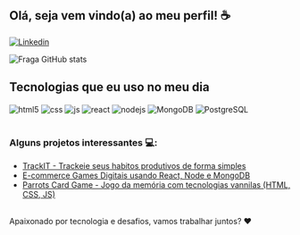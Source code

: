 ## Olá, seja vem vindo(a) ao meu perfil!  ☕

[![Linkedin](https://img.shields.io/badge/LinkedIn-0077B5?style=for-the-badge&logo=linkedin&logoColor=white)](https://www.linkedin.com/in/pedrosilva46)

![Fraga GitHub stats](https://github-readme-stats.vercel.app/api?username=Pedro-Hen46&show_icons=true&theme=dracula&count_private=true)

## Tecnologias que eu uso no meu dia

<div style="display: inline_block">
  <img align="center" alt="html5" src="https://img.shields.io/badge/HTML5-E34F26?style=for-the-badge&logo=html5&logoColor=white" />
  <img align="center" alt="css" src="https://img.shields.io/badge/CSS3-1572B6?style=for-the-badge&logo=css3&logoColor=white" />
  <img align="center" alt="js" src="https://img.shields.io/badge/JavaScript-F7DF1E?style=for-the-badge&logo=javascript&logoColor=black" />
  <img align="center" alt="react" src="https://img.shields.io/badge/React-20232A?style=for-the-badge&logo=react&logoColor=61DAFB" />
  <img align="center" alt="nodejs" src="https://img.shields.io/badge/Node.js-43853D?style=for-the-badge&logo=node.js&logoColor=white" />
  <img align="center" alt="MongoDB" src="https://img.shields.io/badge/MongoDB-4EA94B?style=for-the-badge&logo=mongodb&logoColor=white" />
  <img align="center" alt="PostgreSQL" src="https://img.shields.io/badge/PostgreSQL-316192?style=for-the-badge&logo=postgresql&logoColor=white" />

</div><br/>


### Alguns projetos interessantes 💻:
- [TrackIT - Trackeie seus habitos produtivos de forma simples](https://github.com/Pedro-Hen46/TrackIt)<br/>
- [E-commerce Games Digitais usando React, Node e MongoDB](https://github.com/Pedro-Hen46/driven-gaming-store)<br/>
- [Parrots Card Game - Jogo da memória com tecnologias vannilas (HTML, CSS, JS)](https://github.com/Pedro-Hen46/ParrotsGame)<br/><br/>


Apaixonado por tecnologia e desafios, vamos trabalhar juntos? ❤
